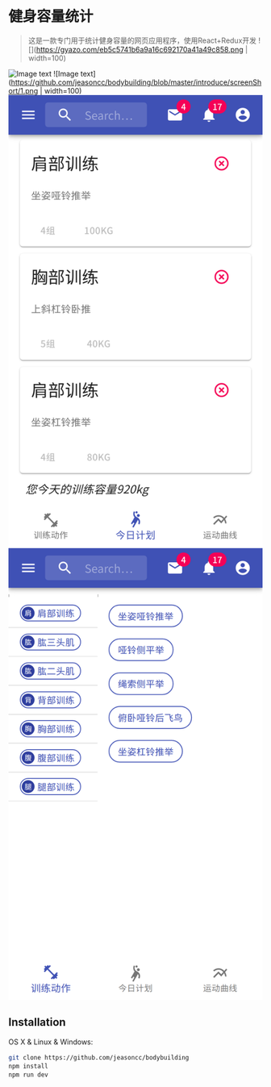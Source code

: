 # 健身容量统计
> 这是一款专门用于统计健身容量的网页应用程序，使用React+Redux开发
![](https://gyazo.com/eb5c5741b6a9a16c692170a41a49c858.png | width=100)

![Image text](https://github.com/jeasoncc/bodybuilding/blob/master/introduce/screenShort/2.png)
![Image text](https://github.com/jeasoncc/bodybuilding/blob/master/introduce/screenShort/1.png | width=100)
![Image text](https://github.com/jeasoncc/bodybuilding/blob/master/introduce/screenShort/3.png)
![Image text](https://github.com/jeasoncc/bodybuilding/blob/master/introduce/screenShort/4.png)




## Installation

OS X & Linux & Windows:

```sh
git clone https://github.com/jeasoncc/bodybuilding
npm install
npm run dev
```


